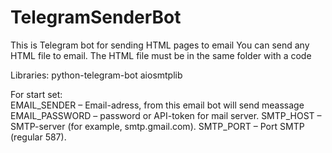 # TelegramSenderBot
This is Telegram bot for sending HTML pages to email
You can send any HTML file to email. The HTML file must be in the same folder with a code

Libraries: python-telegram-bot aiosmtplib

For start set:  
EMAIL_SENDER – Email-adress, from this email bot will send meassage
EMAIL_PASSWORD – password or API-token for mail server.
SMTP_HOST – SMTP-server (for example, smtp.gmail.com).
SMTP_PORT – Port SMTP (regular 587).
